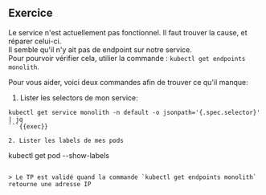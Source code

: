 ## Exercice
Le service n'est actuellement pas fonctionnel. Il faut trouver la cause, et réparer celui-ci.  
Il semble qu'il n'y ait pas de endpoint sur notre service.  
Pour pourvoir vérifier cela, utilier la commande : `kubectl get endpoints monolith`.  

Pour vous aider, voici deux commandes afin de trouver ce qu'il manque:
1. Lister les selectors de mon service: 
```
kubectl get service monolith -n default -o jsonpath='{.spec.selector}' | jq
```{{exec}}

2. Lister les labels de mes pods
```
kubectl get pod --show-labels
```{{exec}}

> Le TP est validé quand la commande `kubectl get endpoints monolith` retourne une adresse IP
